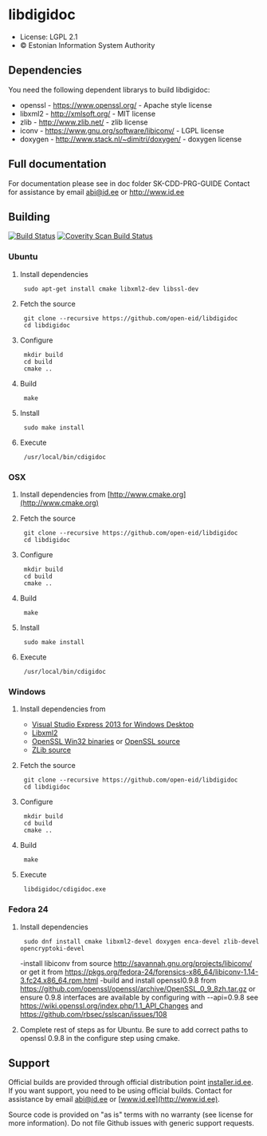 # libdigidoc

 * License: LGPL 2.1
 * &copy; Estonian Information System Authority

Dependencies
---------------------------
You need the following dependent librarys to build libdigidoc:
- openssl - https://www.openssl.org/ - Apache style license
- libxml2 - http://xmlsoft.org/ - MIT license
- zlib - http://www.zlib.net/ - zlib license
- iconv - https://www.gnu.org/software/libiconv/ - LGPL license
- doxygen - http://www.stack.nl/~dimitri/doxygen/ - doxygen license


Full documentation
----------------------------
For documentation please see in doc folder SK-CDD-PRG-GUIDE
Contact for assistance by email abi@id.ee or http://www.id.ee

## Building
[![Build Status](https://travis-ci.org/open-eid/libdigidoc.svg?branch=master)](https://travis-ci.org/open-eid/libdigidoc)
[![Coverity Scan Build Status](https://scan.coverity.com/projects/724/badge.svg)](https://scan.coverity.com/projects/724)

### Ubuntu

1. Install dependencies

        sudo apt-get install cmake libxml2-dev libssl-dev

2. Fetch the source

        git clone --recursive https://github.com/open-eid/libdigidoc
        cd libdigidoc

3. Configure

        mkdir build
        cd build
        cmake ..

4. Build

        make

5. Install

        sudo make install

6. Execute

        /usr/local/bin/cdigidoc
        
### OSX

1. Install dependencies from [http://www.cmake.org](http://www.cmake.org)

2. Fetch the source

        git clone --recursive https://github.com/open-eid/libdigidoc
        cd libdigidoc

3. Configure

        mkdir build
        cd build
        cmake ..

4. Build

        make

5. Install

        sudo make install

6. Execute

        /usr/local/bin/cdigidoc

### Windows

1. Install dependencies from
    * [Visual Studio Express 2013 for Windows Desktop](http://www.visualstudio.com/en-us/products/visual-studio-express-vs.aspx)
	* [Libxml2](http://xmlsoft.org/downloads.html)
	* [OpenSSL Win32 binaries](https://slproweb.com/products/Win32OpenSSL.html) or [OpenSSL source](https://www.openssl.org/source/)
	* [ZLib source](http://zlib.net/zlib128.zip)
2. Fetch the source

        git clone --recursive https://github.com/open-eid/libdigidoc
        cd libdigidoc

3. Configure

        mkdir build
        cd build
        cmake ..

4. Build

        make

5. Execute

        libdigidoc/cdigidoc.exe
	
### Fedora 24

1. Install dependencies

        sudo dnf install cmake libxml2-devel doxygen enca-devel zlib-devel opencryptoki-devel
	-install libiconv from source http://savannah.gnu.org/projects/libiconv/ 
	  or get it from https://pkgs.org/fedora-24/forensics-x86_64/libiconv-1.14-3.fc24.x86_64.rpm.html
	-build and install openssl0.9.8 from https://github.com/openssl/openssl/archive/OpenSSL_0_9_8zh.tar.gz 
	  or ensure 0.9.8 interfaces are available by configuring with --api=0.9.8 see 
	  https://wiki.openssl.org/index.php/1.1_API_Changes and https://github.com/rbsec/sslscan/issues/108  

2. Complete rest of steps as for Ubuntu.  Be sure to add correct paths to openssl 0.9.8 in the configure step using cmake.

## Support
Official builds are provided through official distribution point [installer.id.ee](https://installer.id.ee). If you want support, you need to be using official builds. Contact for assistance by email [abi@id.ee](mailto:abi@id.ee) or [www.id.ee](http://www.id.ee).

Source code is provided on "as is" terms with no warranty (see license for more information). Do not file Github issues with generic support requests.
